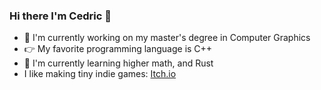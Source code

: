 ### Hi there I'm Cedric 👋

- 🔭 I'm currently working on my master's degree in Computer Graphics
- 👉 My favorite programming language is C++ 
- 🌱 I'm currently learning higher math, and Rust
- I like making tiny indie games: [Itch.io](https://martenscedric.itch.io/)
<!--
**MartensCedric/MartensCedric** is a ✨ _special_ ✨ repository because its `README.md` (this file) appears on your GitHub profile.

Here are some ideas to get you started:

- 🔭 I’m currently working on ...
- 🌱 I’m currently learning ...
- 👯 I’m looking to collaborate on ...
- 🤔 I’m looking for help with ...
- 💬 Ask me about ...
- 📫 How to reach me: ...
- 😄 Pronouns: ...
- ⚡ Fun fact: ...
-->
